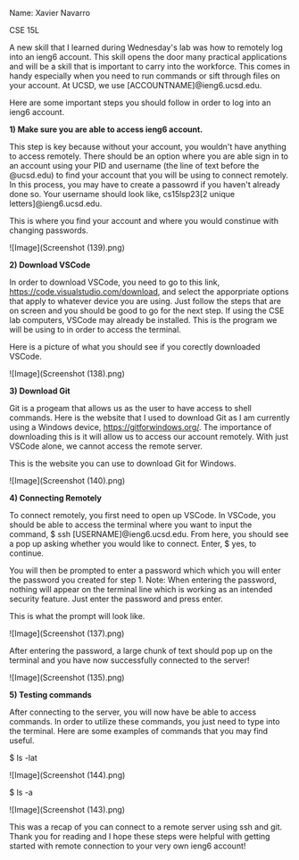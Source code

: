 Name: Xavier Navarro

CSE 15L

A new skill that I learned during Wednesday's lab was how to remotely log into an ieng6 account. This skill opens the door many practical applications and will be a skill that is important to carry into the workforce. This comes in handy especially when you need to run commands or sift through files on your account. At UCSD, we use [ACCOUNTNAME]@ieng6.ucsd.edu.

Here are some important steps you should follow in order to log into an ieng6 account.

__1) Make sure you are able to access ieng6 account.__

This step is key because without your account, you wouldn't have anything to access remotely. There should be an option where you are able sign in to an account using your PID and username (the line of text before the @ucsd.edu) to find your account that you will be using to connect remotely. In this process, you may have to create a passowrd if you haven't already done so. Your username should look like, cs15lsp23[2 unique letters]@ieng6.ucsd.edu.

This is where you find your account and where you would constinue with changing passwords.

![Image](Screenshot (139).png)

__2) Download VSCode__

In order to download VSCode, you need to go to this link, https://code.visualstudio.com/download, and select the apporpriate options that apply to whatever device you are using. Just follow the steps that are on screen and you should be good to go for the next step. If using the CSE lab computers, VSCode may already be installed. This is the program we will be using to in order to access the terminal.

Here is a picture of what you should see if you corectly downloaded VSCode.

![Image](Screenshot (138).png)

__3) Download Git__

Git is a progeam that allows us as the user to have access to shell commands. Here is the website that I used to download Git as I am currently using a Windows device, https://gitforwindows.org/. The importance of downloading this is it will allow us to access our account remotely. With just VSCode alone, we cannot access the remote server.

This is the website you can use to download Git for Windows.

![Image](Screenshot (140).png)

__4) Connecting Remotely__

To connect remotely, you first need to open up VSCode. In VSCode, you should be able to access the terminal where you want to input the command, $ ssh [USERNAME]@ieng6.ucsd.edu. From here, you should see a pop up asking whether you would like to connect. Enter, $ yes, to continue.

You will then be prompted to enter a password which which you will enter the password you created for step 1. Note: When entering the password, nothing will appear on the terminal line which is working as an intended security feature. Just enter the password and press enter.

This is what the prompt will look like.

![Image](Screenshot (137).png)

After entering the password, a large chunk of text should pop up on the terminal and you have now successfully connected to the server!

![Image](Screenshot (135).png)

__5) Testing commands__

After connecting to the server, you will now have be able to access commands. In order to utilize these commands, you just need to type into the terminal. Here are some examples of commands that you may find useful.

$ ls -lat

![Image](Screenshot (144).png)

$ ls -a

![Image](Screenshot (143).png)

This was a recap of you can connect to a remote server using ssh and git. Thank you for reading and I hope these steps were helpful with getting started with remote connection to your very own ieng6 account!
